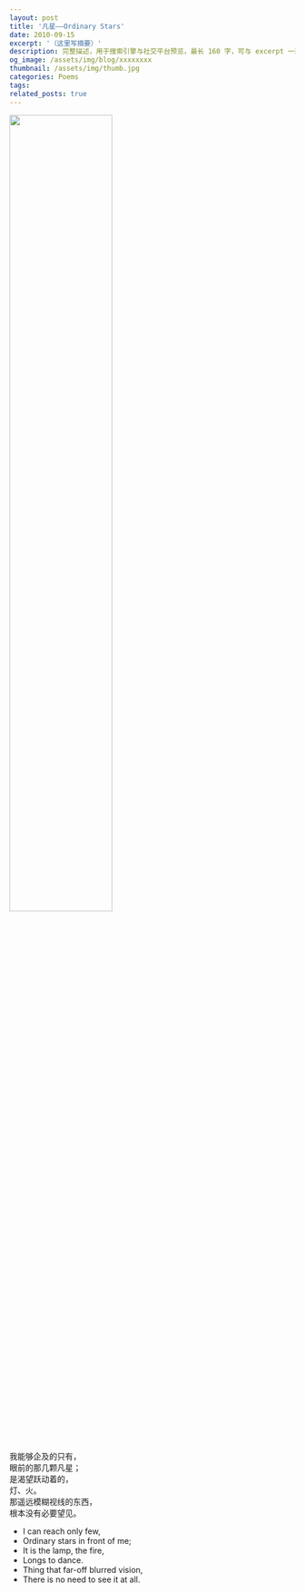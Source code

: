 ```yaml
---
layout: post
title: '凡星——Ordinary Stars'
date: 2010-09-15
excerpt: '（这里写摘要）'
description: 完整描述，用于搜索引擎与社交平台预览，最长 160 字，可与 excerpt 一致
og_image: /assets/img/blog/xxxxxxxx
thumbnail: /assets/img/thumb.jpg
categories: Poems
tags: 
related_posts: true
---
```


<img src="{{ '/assets/img/blog/xxxxxxxx' | relative_url }}" style="width:60%;">

我能够企及的只有，  
眼前的那几颗凡星；  
是渴望跃动着的，  
灯、火。  
那遥远模糊视线的东西，  
根本没有必要望见。

- I can reach only few,
- Ordinary stars in front of me;
- It is the lamp, the fire,
- Longs to dance.
- Thing that far-off blurred vision,
- There is no need to see it at all.